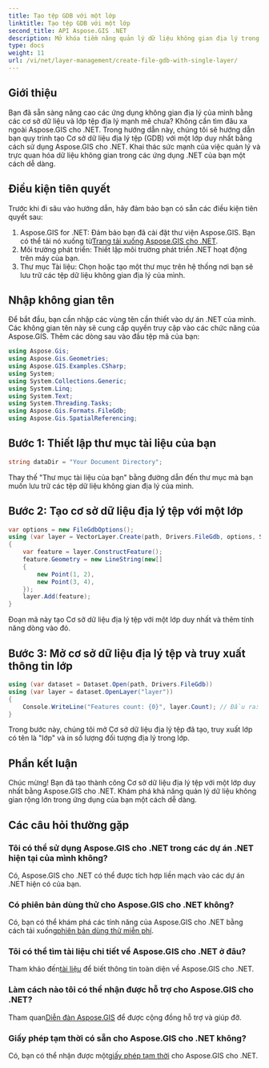 ```yaml
---
title: Tạo tệp GDB với một lớp
linktitle: Tạo tệp GDB với một lớp
second_title: API Aspose.GIS .NET
description: Mở khóa tiềm năng quản lý dữ liệu không gian địa lý trong .NET với Aspose.GIS. Tìm hiểu cách tạo Cơ sở dữ liệu địa lý tệp và các lớp theo từng bước. Tải ngay!
type: docs
weight: 11
url: /vi/net/layer-management/create-file-gdb-with-single-layer/
---
```

## Giới thiệu
Bạn đã sẵn sàng nâng cao các ứng dụng không gian địa lý của mình bằng các cơ sở dữ liệu và lớp tệp địa lý mạnh mẽ chưa? Không cần tìm đâu xa ngoài Aspose.GIS cho .NET. Trong hướng dẫn này, chúng tôi sẽ hướng dẫn bạn quy trình tạo Cơ sở dữ liệu địa lý tệp (GDB) với một lớp duy nhất bằng cách sử dụng Aspose.GIS cho .NET. Khai thác sức mạnh của việc quản lý và trực quan hóa dữ liệu không gian trong các ứng dụng .NET của bạn một cách dễ dàng.
## Điều kiện tiên quyết
Trước khi đi sâu vào hướng dẫn, hãy đảm bảo bạn có sẵn các điều kiện tiên quyết sau:
1.  Aspose.GIS for .NET: Đảm bảo bạn đã cài đặt thư viện Aspose.GIS. Bạn có thể tải nó xuống từ[Trang tải xuống Aspose.GIS cho .NET](https://releases.aspose.com/gis/net/).
2. Môi trường phát triển: Thiết lập môi trường phát triển .NET hoạt động trên máy của bạn.
3. Thư mục Tài liệu: Chọn hoặc tạo một thư mục trên hệ thống nơi bạn sẽ lưu trữ các tệp dữ liệu không gian địa lý của mình.
## Nhập không gian tên
Để bắt đầu, bạn cần nhập các vùng tên cần thiết vào dự án .NET của mình. Các không gian tên này sẽ cung cấp quyền truy cập vào các chức năng của Aspose.GIS. Thêm các dòng sau vào đầu tệp mã của bạn:
```csharp
using Aspose.Gis;
using Aspose.Gis.Geometries;
using Aspose.GIS.Examples.CSharp;
using System;
using System.Collections.Generic;
using System.Linq;
using System.Text;
using System.Threading.Tasks;
using Aspose.Gis.Formats.FileGdb;
using Aspose.Gis.SpatialReferencing;
```
## Bước 1: Thiết lập thư mục tài liệu của bạn
```csharp
string dataDir = "Your Document Directory";
```
Thay thế "Thư mục tài liệu của bạn" bằng đường dẫn đến thư mục mà bạn muốn lưu trữ các tệp dữ liệu không gian địa lý của mình.
## Bước 2: Tạo cơ sở dữ liệu địa lý tệp với một lớp
```csharp
var options = new FileGdbOptions();
using (var layer = VectorLayer.Create(path, Drivers.FileGdb, options, SpatialReferenceSystem.Wgs84))
{
    var feature = layer.ConstructFeature();
    feature.Geometry = new LineString(new[]
    {
        new Point(1, 2),
        new Point(3, 4),
    });
    layer.Add(feature);
}
```
Đoạn mã này tạo Cơ sở dữ liệu địa lý tệp với một lớp duy nhất và thêm tính năng dòng vào đó.
## Bước 3: Mở cơ sở dữ liệu địa lý tệp và truy xuất thông tin lớp
```csharp
using (var dataset = Dataset.Open(path, Drivers.FileGdb))
using (var layer = dataset.OpenLayer("layer"))
{
    Console.WriteLine("Features count: {0}", layer.Count); // Đầu ra: Số lượng tính năng: 1
}
```
Trong bước này, chúng tôi mở Cơ sở dữ liệu địa lý tệp đã tạo, truy xuất lớp có tên là "lớp" và in số lượng đối tượng địa lý trong lớp.
## Phần kết luận
Chúc mừng! Bạn đã tạo thành công Cơ sở dữ liệu địa lý tệp với một lớp duy nhất bằng Aspose.GIS cho .NET. Khám phá khả năng quản lý dữ liệu không gian rộng lớn trong ứng dụng của bạn một cách dễ dàng.
## Các câu hỏi thường gặp
### Tôi có thể sử dụng Aspose.GIS cho .NET trong các dự án .NET hiện tại của mình không?
Có, Aspose.GIS cho .NET có thể được tích hợp liền mạch vào các dự án .NET hiện có của bạn.
### Có phiên bản dùng thử cho Aspose.GIS cho .NET không?
 Có, bạn có thể khám phá các tính năng của Aspose.GIS cho .NET bằng cách tải xuống[phiên bản dùng thử miễn phí](https://releases.aspose.com/).
### Tôi có thể tìm tài liệu chi tiết về Aspose.GIS cho .NET ở đâu?
 Tham khảo đến[tài liệu](https://reference.aspose.com/gis/net/) để biết thông tin toàn diện về Aspose.GIS cho .NET.
### Làm cách nào tôi có thể nhận được hỗ trợ cho Aspose.GIS cho .NET?
 Tham quan[Diễn đàn Aspose.GIS](https://forum.aspose.com/c/gis/33) để được cộng đồng hỗ trợ và giúp đỡ.
### Giấy phép tạm thời có sẵn cho Aspose.GIS cho .NET không?
 Có, bạn có thể nhận được một[giấy phép tạm thời](https://purchase.aspose.com/temporary-license/) cho Aspose.GIS cho .NET.